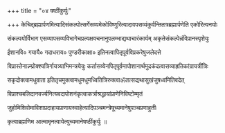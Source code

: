 +++
title = "०४ षष्ठींकुर्युः"

+++
केचिद्ब्रह्मार्पणमित्यादिसंकल्पोत्सर्गेसव्यमेकोविष्णुरित्यादावपसव्यंकुर्वन्तितत्रब्रह्मार्पणेति एकोरित्यनयोः

संकल्पयोर्विभाग एसव्यापसव्यविभागेचप्रत्यक्षवचनानुपलम्भाद्यथाचारंकार्यम् अकृतेसंकल्पेन्नंविप्रानस्पृशेयुः

ईशानवि० गयायै० गदाधराय० पुण्डरीकाक्षा० इतिनत्वापितृपूर्वविप्रकरेषुजलेदत्ते

विप्रास्तेनान्न्म्प्रोक्श्यत्रिर्गायत्र्याभिमन्त्रयेयुः कर्तासव्येनपितृपूर्वमापोशानार्थमुदकंदत्वासव्याह्रतिकांग्रायत्रींत्रिः

सकृदोक्त्वामधुवाता इतितृचमुक्त्वामधुमधुमध्वितित्रिरुक्त्वाॐतत्सद्यथासुखंजुषध्वमितिवदेत्

विप्राश्चबलिदानवर्ज्यनित्यवदापोशनंकृत्वाकर्त्राश्रद्धायांप्राणेनिविष्टोम्मृतं

जुहोमिशिवोमाविशाप्रदाहायप्राणायस्वाहेत्यादिपञ्चमन्त्रेषूच्यमानेषुपञ्चप्रणाहुतीः

कृत्वाब्रह्मणिम आत्मामृनत्वायेत्युच्यमानेषष्ठींकुर्युः ॥
